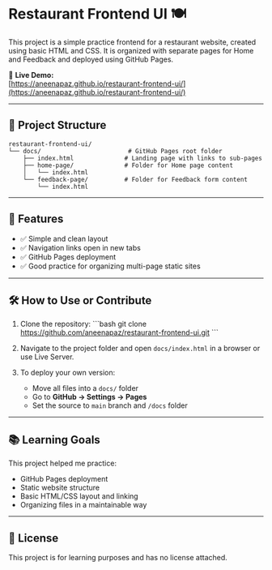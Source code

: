 # Restaurant Frontend UI 🍽️

This project is a simple practice frontend for a restaurant website, created using basic HTML and CSS. It is organized with separate pages for Home and Feedback and deployed using GitHub Pages.

🔗 **Live Demo:**  
[https://aneenapaz.github.io/restaurant-frontend-ui/](https://aneenapaz.github.io/restaurant-frontend-ui/)

---

## 📁 Project Structure

    restaurant-frontend-ui/
    └── docs/                        # GitHub Pages root folder
        ├── index.html              # Landing page with links to sub-pages
        ├── home-page/              # Folder for Home page content
        │   └── index.html
        └── feedback-page/          # Folder for Feedback form content
            └── index.html

---

## 🚀 Features

- ✅ Simple and clean layout  
- ✅ Navigation links open in new tabs  
- ✅ GitHub Pages deployment  
- ✅ Good practice for organizing multi-page static sites  

---

## 🛠️ How to Use or Contribute

1. Clone the repository:
   \`\`\`bash
   git clone https://github.com/aneenapaz/restaurant-frontend-ui.git
   \`\`\`

2. Navigate to the project folder and open `docs/index.html` in a browser or use Live Server.

3. To deploy your own version:
   - Move all files into a `docs/` folder
   - Go to **GitHub → Settings → Pages**
   - Set the source to `main` branch and `/docs` folder

---

## 📚 Learning Goals

This project helped me practice:
- GitHub Pages deployment  
- Static website structure  
- Basic HTML/CSS layout and linking  
- Organizing files in a maintainable way  

---

## 📄 License

This project is for learning purposes and has no license attached.
